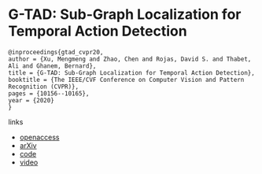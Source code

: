 # G-TAD: Sub-Graph Localization for Temporal Action Detection

```
@inproceedings{gtad_cvpr20,
author = {Xu, Mengmeng and Zhao, Chen and Rojas, David S. and Thabet, Ali and Ghanem, Bernard},
title = {G-TAD: Sub-Graph Localization for Temporal Action Detection},
booktitle = {The IEEE/CVF Conference on Computer Vision and Pattern Recognition (CVPR)},
pages = {10156--10165},
year = {2020}
}
```

links
- [openaccess](http://openaccess.thecvf.com/content_CVPR_2020/html/Xu_G-TAD_Sub-Graph_Localization_for_Temporal_Action_Detection_CVPR_2020_paper.html)
- [arXiv](https://arxiv.org/abs/1911.11462)
- [code](https://github.com/frostinassiky/gtad)
- [video](https://www.youtube.com/watch?v=BlPxnDcykUo)
